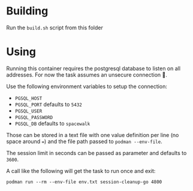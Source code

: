 # Building

Run the `build.sh` script from this folder

# Using

Running this container requires the postgresql database to listen on all addresses.
For now the task assumes an unsecure connection 🤮.

Use the following environment variables to setup the connection:

* `PGSQL_HOST`
* `PGSQL_PORT` defaults to `5432`
* `PGSQL_USER`
* `PGSQL_PASSWORD`
* `PGSQL_DB` defaults to `spacewalk`

Those can be stored in a text file with one value definition per line (no space around `=`) and the file path passed to `podman --env-file`.

The session limit in seconds can be passed as parameter and defaults to `3600`.

A call like the following will get the task to run once and exit:

```
podman run --rm --env-file env.txt session-cleanup-go 4800
```
